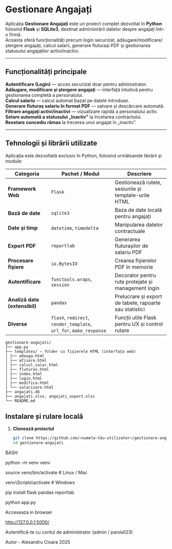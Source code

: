 #  Gestionare Angajați

Aplicația **Gestionare Angajați** este un proiect complet dezvoltat în **Python** folosind **Flask** și **SQLite3**, destinat administrării datelor despre angajați într-o firmă.  
Aceasta oferă funcționalități precum login securizat, adăugare/modificare/ștergere angajați, calcul salarii, generare fluturași PDF și gestionarea statusului angajaților activi/inactivi.

---

##  Funcționalități principale

**Autentificare (Login)** — acces securizat doar pentru administrator.  
**Adăugare, modificare și ștergere angajați** — interfață intuitivă pentru gestionarea completă a personalului.  
**Calcul salariu** — calcul automat bazat pe datele introduse.  
**Generare fluturaș salariu în format PDF** — salvare și descărcare automată.  
**Filtrare angajați activi/inactivi** — vizualizare rapidă a personalului activ.  
**Setare automată a statusului „Inactiv”** la încetarea contractului.  
**Resetare concediu rămas** la trecerea unui angajat în „inactiv”.  

---

##  Tehnologii și librării utilizate

Aplicația este dezvoltată exclusiv în Python, folosind următoarele librării și module:

| Categoria | Pachet / Modul | Descriere |
|------------|----------------|-----------|
| **Framework Web** | `Flask` | Gestionează rutele, sesiunile și template-urile HTML |
| **Bază de date** | `sqlite3` | Baza de date locală pentru angajați |
| **Date și timp** | `datetime`, `timedelta` | Manipularea datelor contractuale |
| **Export PDF** | `reportlab` | Generarea fluturașilor de salariu PDF |
| **Procesare fișiere** | `io.BytesIO` | Crearea fișierelor PDF în memorie |
| **Autentificare** | `functools.wraps`, `session` | Decorator pentru rute protejate și management login |
| **Analiză date (extensibil)** | `pandas` | Prelucrare și export de tabele, rapoarte sau statistici |
| **Diverse** | `flash`, `redirect`, `render_template`, `url_for`, `make_response` | Funcții utile Flask pentru UX și control rutare |

```
gestionare-angajati/
├── app.py 
├── templates/ — folder cu fișierele HTML (interfața web)
│ ├── adauga.html
│ ├── afisare.html
│ ├── calcul_salar.html
│ ├── fluturas.html
│ ├── index.html
│ ├── login.html
│ ├── modifica.html
│ └── salarizare.html
├── angajati.db
├── angajati.xlsx, angajati_export.xlsx 
└── README.md 
```


##  Instalare și rulare locală

1. **Clonează proiectul**
   ```bash
   git clone https://github.com/<numele-tău-utilizator>/gestionare-angajati.git
   cd gestionare-angajati

BASH

python -m venv venv

source venv/bin/activate     # Linux / Mac

venv\Scripts\activate        # Windows

pip install flask pandas reportlab

python app.py

Acceseaza in browser

http://127.0.0.1:5000/

Autentifică-te cu contul de administrator (admin / parola123)


Autor - Alexandru Cioara 2025
